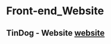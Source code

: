 # Front-end_Website


## TinDog - Website  [website](https://github.com/suryawanshikajal/Front-end_Website/tree/main/Tindog_Website)
